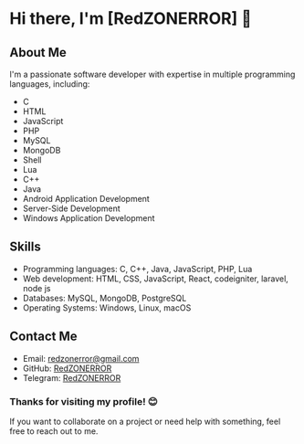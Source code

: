 # Hi there, I'm [RedZONERROR] 👋

**About Me**
------------

I'm a passionate software developer with expertise in multiple programming languages, including:

* C
* HTML
* JavaScript
* PHP
* MySQL
* MongoDB
* Shell
* Lua
* C++
* Java
* Android Application Development
* Server-Side Development
* Windows Application Development

**Skills**
----------

* Programming languages: C, C++, Java, JavaScript, PHP, Lua
* Web development: HTML, CSS, JavaScript, React, codeigniter, laravel, node js
* Databases: MySQL, MongoDB, PostgreSQL
* Operating Systems: Windows, Linux, macOS

**Contact Me**
--------------

* Email: [redzonerror@gmail.com](mailto:redzonerror@gmail.com)
* GitHub: [RedZONERROR](https://github.com/redzonerror)
* Telegram: [RedZONERROR](https://t.me/redzonerror)

### Thanks for visiting my profile! 😊

If you want to collaborate on a project or need help with something, feel free to reach out to me.
